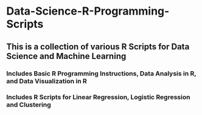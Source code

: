 # Data-Science-R-Programming-Scripts

## This is a collection of various R Scripts for Data Science and Machine Learning ##

### Includes Basic R Programming Instructions, Data Analysis in R, and Data Visualization in R ###

### Includes R Scripts for Linear Regression, Logistic Regression and Clustering ###
